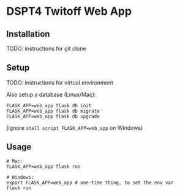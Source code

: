 # DSPT4 Twitoff Web App

## Installation

TODO: instructions for git clone

## Setup

TODO: instructions for virtual environment

Also setup a database (Linux/Mac):

```shell script
FLASK_APP=web_app flask db init
FLASK_APP=web_app flask db migrate
FLASK_APP=web_app flask db upgrade
```
(ignore ```shell script FLASK_APP=web_app``` on Windows)

## Usage

```shell script
# Mac:
FLASK_APP=web_app flask run

# Windows:
export FLASK_APP=web_app # one-time thing, to set the env var
flask run
```
